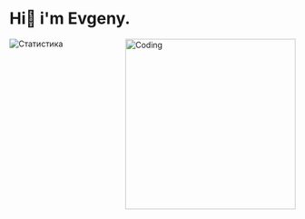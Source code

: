# Hi👋 i'm Evgeny.

<img align="right" alt="Coding" width="300" src="https://i.pinimg.com/originals/25/ed/7d/25ed7ddeae36fdc5d67a38aaf458fefa.gif">  

![Статистика](https://github-readme-stats.vercel.app/api?username=Mony120&show_icons=true&theme=radical)




